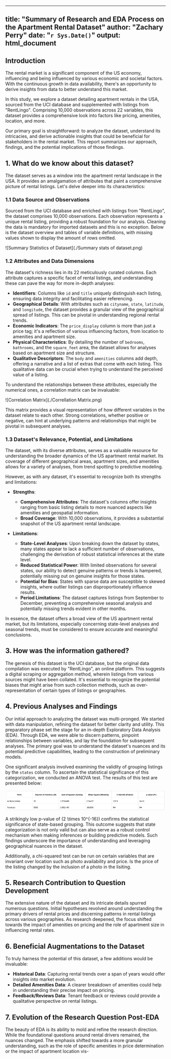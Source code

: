 <!--- Rmarkdown for the paper. --->
<!--- Zachary Perry group 5 I think --->

---
title: "Summary of Research and EDA Process on the Apartment Rental Dataset"
author: "Zachary Perry"
date: "`r Sys.Date()`"
output: html_document
---

## Introduction

The rental market is a significant component of the US economy, influencing and being influenced by various economic and societal factors. With the continuous growth in data availability, there's an opportunity to derive insights from data to better understand this market. 

In this study, we explore a dataset detailing apartment rentals in the USA, sourced from the UCI database and supplemented with listings from "RentLingo". Comprising 10,000 observations across 22 variables, this dataset provides a comprehensive look into factors like pricing, amenities, location, and more.

Our primary goal is straightforward: to analyze the dataset, understand its intricacies, and derive actionable insights that could be beneficial for stakeholders in the rental market. This report summarizes our approach, findings, and the potential implications of those findings.

## 1. What do we know about this dataset?

The dataset serves as a window into the apartment rental landscape in the USA. It provides an amalgamation of attributes that paint a comprehensive picture of rental listings. Let's delve deeper into its characteristics:

### 1.1 Data Source and Observations

Sourced from the UCI database and enriched with listings from "RentLingo", the dataset comprises 10,000 observations. Each observation represents a unique rental listing, providing a robust foundation for our analysis. Cleaning the data is mandatory for imported datasets and this is no exception. Below is the dataset overview and tables of variable definitions, with missing values shown to display the amount of rows omitted.

![Summary Statistics of Dataset](./Summary stats of dataset.png)

### 1.2 Attributes and Data Dimensions

The dataset's richness lies in its 22 meticulously curated columns. Each attribute captures a specific facet of rental listings, and understanding these can pave the way for more in-depth analyses:

- **Identifiers**: Columns like `id` and `title` uniquely distinguish each listing, ensuring data integrity and facilitating easier referencing.
- **Geographical Details**: With attributes such as `cityname`, `state`, `latitude`, and `longitude`, the dataset provides a granular view of the geographical spread of listings. This can be pivotal in understanding regional rental trends.
- **Economic Indicators**: The `price_display` column is more than just a price tag; it's a reflection of various influencing factors, from location to amenities and apartment size.
- **Physical Characteristics**: By detailing the number of `bedrooms`, `bathrooms`, and the `square_feet` area, the dataset allows for analyses based on apartment size and structure.
- **Qualitative Descriptors**: The `body` and `amenities` columns add depth, offering a narrative and a list of extras that come with each listing. This qualitative data can be crucial when trying to understand the perceived value of a listing.

To understand the relationships between these attributes, especially the numerical ones, a correlation matrix can be invaluable:

![Correlation Matrix](./Correllation Matrix.png)


This matrix provides a visual representation of how different variables in the dataset relate to each other. Strong correlations, whether positive or negative, can hint at underlying patterns and relationships that might be pivotal in subsequent analyses.

### 1.3 Dataset's Relevance, Potential, and Limitations

The dataset, with its diverse attributes, serves as a valuable resource for understanding the broader dynamics of the US apartment rental market. Its coverage of different geographical areas, apartment sizes, and amenities allows for a variety of analyses, from trend spotting to predictive modeling. 

However, as with any dataset, it's essential to recognize both its strengths and limitations:

- **Strengths**:
  - **Comprehensive Attributes**: The dataset's columns offer insights ranging from basic listing details to more nuanced aspects like amenities and geospatial information.
  - **Broad Coverage**: With 10,000 observations, it provides a substantial snapshot of the US apartment rental landscape.

- **Limitations**:
  - **State-Level Analyses**: Upon breaking down the dataset by states, many states appear to lack a sufficient number of observations, challenging the derivation of robust statistical inferences at the state level.
  - **Reduced Statistical Power**: With limited observations for several states, our ability to detect genuine patterns or trends is hampered, potentially missing out on genuine insights for those states.
  - **Potential for Bias**: States with sparse data are susceptible to skewed insights, where outlier listings can disproportionately influence results.
  - **Period Limitations**: The dataset captures listings from September to December, preventing a comprehensive seasonal analysis and potentially missing trends evident in other months.

In essence, the dataset offers a broad view of the US apartment rental market, but its limitations, especially concerning state-level analyses and seasonal trends, must be considered to ensure accurate and meaningful conclusions. 

## 3. How was the information gathered?

The genesis of this dataset is the UCI database, but the original data compilation was executed by "RentLingo", an online platform. This suggests a digital scraping or aggregation method, wherein listings from various sources might have been collated. It's essential to recognize the potential biases that might arise from such collection methods, such as over-representation of certain types of listings or geographies.

## 4. Previous Analyses and Findings

Our initial approach to analyzing the dataset was multi-pronged. We started with data manipulation, refining the dataset for better clarity and utility. This preparatory phase set the stage for an in-depth Exploratory Data Analysis (EDA). Through EDA, we were able to discern patterns, pinpoint relationships between variables, and lay the foundation for subsequent analyses. The primary goal was to understand the dataset's nuances and its potential predictive capabilities, leading to the construction of preliminary models.

One significant analysis involved examining the validity of grouping listings by the `states` column. To ascertain the statistical significance of this categorization, we conducted an ANOVA test. The results of this test are presented below:

![ANOVA Results](./ANOVA.png)

A strikingly low p-value of \(2 \times 10^{-16}\) confirms the statistical significance of state-based grouping. This outcome suggests that state categorization is not only valid but can also serve as a robust control mechanism when making inferences or building predictive models. Such findings underscore the importance of understanding and leveraging geographical nuances in the dataset.

Additionally, a chi-squared test can be run on certain variables that are invariant over location such as photo availability and price. Is the price of the listing changed by the inclusion of a photo in the lisiting.

## 5. Research Contribution to Question Development

The extensive nature of the dataset and its intricate details spurred numerous questions. Initial hypotheses revolved around understanding the primary drivers of rental prices and discerning patterns in rental listings across various geographies. As research deepened, the focus shifted towards the impact of amenities on pricing and the role of apartment size in influencing rental rates.

## 6. Beneficial Augmentations to the Dataset

To truly harness the potential of this dataset, a few additions would be invaluable:
- **Historical Data**: Capturing rental trends over a span of years would offer insights into market evolution.
- **Detailed Amenities Data**: A clearer breakdown of amenities could help in understanding their precise impact on pricing.
- **Feedback/Reviews Data**: Tenant feedback or reviews could provide a qualitative perspective on rental listings.

## 7. Evolution of the Research Question Post-EDA

The beauty of EDA is its ability to mold and refine the research direction. While the foundational questions around rental drivers remained, the nuances changed. The emphasis shifted towards a more granular understanding, such as the role of specific amenities in price determination or the impact of apartment location vis-
